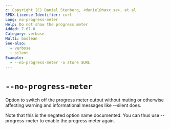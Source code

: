 ```yaml
---
c: Copyright (C) Daniel Stenberg, <daniel@haxx.se>, et al.
SPDX-License-Identifier: curl
Long: no-progress-meter
Help: Do not show the progress meter
Added: 7.67.0
Category: verbose
Multi: boolean
See-also:
  - verbose
  - silent
Example:
  - --no-progress-meter -o store $URL
---
```


# `--no-progress-meter`

Option to switch off the progress meter output without muting or otherwise
affecting warning and informational messages like --silent does.

Note that this is the negated option name documented. You can thus use
--progress-meter to enable the progress meter again.
